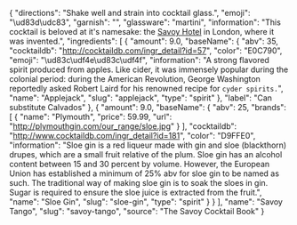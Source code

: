 {
    "directions": "Shake well and strain into cocktail glass.",
    "emoji": "\ud83d\udc83",
    "garnish": "",
    "glassware": "martini",
    "information": "This cocktail is beloved at it's namesake: the [Savoy Hotel](http://en.wikipedia.org/wiki/Savoy_Hotel) in London, where it was invented.",
    "ingredients": [
        {
            "amount": 9.0,
            "baseName": {
                "abv": 35,
                "cocktaildb": "http://cocktaildb.com/ingr_detail?id=57",
                "color": "E0C790",
                "emoji": "\ud83c\udf4e\ud83c\udf4f",
                "information": "A strong flavored spirit produced from apples.  Like cider, it was immensely popular during the colonial period: during the American Revolution, George Washington reportedly asked Robert Laird for his renowned recipe for `cyder spirits.`",
                "name": "Applejack",
                "slug": "applejack",
                "type": "spirit"
            },
            "label": "Can substitute Calvados"
        },
        {
            "amount": 9.0,
            "baseName": {
                "abv": 25,
                "brands": [
                    {
                        "name": "Plymouth",
                        "price": 59.99,
                        "url": "http://plymouthgin.com/our_range/sloe.jpg"
                    }
                ],
                "cocktaildb": "http://www.cocktaildb.com/ingr_detail?id=181",
                "color": "D9FFE0",
                "information": "Sloe gin is a red liqueur made with gin and sloe (blackthorn) drupes, which are a small fruit relative of the plum. Sloe gin has an alcohol content between 15 and 30 percent by volume. However, the European Union has established a minimum of 25% abv for sloe gin to be named as such. The traditional way of making sloe gin is to soak the sloes in gin. Sugar is required to ensure the sloe juice is extracted from the fruit.",
                "name": "Sloe Gin",
                "slug": "sloe-gin",
                "type": "spirit"
            }
        }
    ],
    "name": "Savoy Tango",
    "slug": "savoy-tango",
    "source": "The Savoy Cocktail Book"
}